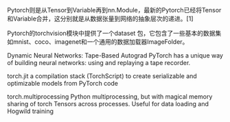 

<!--
 * @version:
 * @Author:  StevenJokess https://github.com/StevenJokess
 * @Date: 2020-11-11 22:01:55
 * @LastEditors:  StevenJokess https://github.com/StevenJokess
 * @LastEditTime: 2020-11-12 22:48:33
 * @Description:
 * @TODO::
 * @Reference:https://github.com/pytorch/pytorch#adjust-build-options-optional
-->

Pytorch则是从Tensor到Variable再到nn.Module，最新的Pytorch已经将Tensor和Variable合并，这分别就是从数据张量到网络的抽象层次的递进。[1]

Pytorch的torchvision模块中提供了一个dataset 包，它包含了一些基本的数据集如mnist、coco、imagenet和一个通用的数据加载器ImageFolder。


Dynamic Neural Networks: Tape-Based Autograd
PyTorch has a unique way of building neural networks: using and replaying a tape recorder.

torch.jit	a compilation stack (TorchScript) to create serializable and optimizable models from PyTorch code

torch.multiprocessing	Python multiprocessing, but with magical memory sharing of torch Tensors across processes. Useful for data loading and Hogwild training


